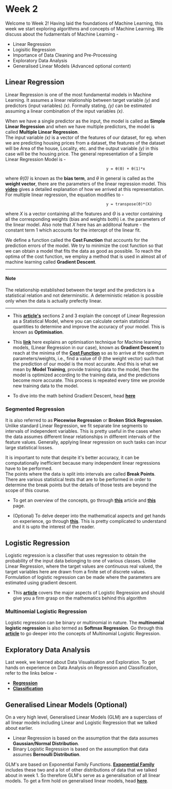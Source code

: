# Week 2

Welcome to Week 2! Having laid the foundations of Machine Learning, this week we start exploring algorithms and concepts of Machine Learning. We discuss about the fudamentals of Machine Learning - 

* Linear Regression
* Logisitic Regression
* Importance of Data Cleaning and Pre-Processing
* Exploratory Data Analysis 
* Generalised Linear Models (Advanced optional content)

## Linear Regression

Linear Regression is one of the most fundamental models in Machine Learning. It assumes a linear relationship between target variable *(y)* and predictors (input variables) *(x)*. Formally stating, *(y)* can be estimated assuming a linear combination of the input variables *(x)*. 

When we have a single predictor as the input, the model is called as **Simple Linear Regression** and when we have multiple predictors, the model is called **Multiple Linear Regression**.  
The input variable *(x)* is a vector of the features of our dataset, for eg. when we are predicting housing prices from a dataset, the features of the dataset will be Area of the house, Locality, etc. and the output variable *(y)* in this case will be the housing price. The general representation of a Simple Linear Regression Model is -
                                                
                                                y = θ(0) + θ(1)*x

where *θ(0)* is known as the **bias term**, and *θ* in general is called as the **weight vector**, there are the parameters of the linear regression model. This **[video](https://www.coursera.org/learn/machine-learning/lecture/db3jS/model-representation)** gives a detailed explanation of how we arrived at this representation. For multiple linear regression, the equation modifies to - 

                                                y = transpose(Θ)*(X) 

where *X* is a vector containing all the features and *Θ* is a vector containing all the corresponding weights (bias and weights both) i.e. the parameters of the linear model. Also note that *X* here has an additonal feature - the constant term 1 which accounts for the intercept of the linear fit.

We define a function called the **Cost Function** that accounts for the prediction errors of the model. We try to minimize the cost function so that we can obtain a model that fits the data as good as possible. To reach the optima of the cost function, we employ a method that is used in almost all of machine learning called **Gradient Descent**.  

---

#### Note

The relationship established between the target and the predictors is a statistical relation and not determinsitic. A deterministic relation is possible only when the data is actually prefectly linear.

---

* This **[article's](http://www.stat.cmu.edu/~cshalizi/mreg/15/lectures/03/lecture-03.pdf)** sections 2 and 3 explain the concept of Linear Regression as a Statistical Model, where you can calculate certain statistical quantities to determine and improve the accuracy of your model. This is known as **Optimisation**.

* This **[link](https://www.coursera.org/learn/machine-learning/lecture/Z9DKX/gradient-descent-for-multiple-variables)** here explains an optimisation technique for Machine learning models, (Linear Regression in our case), known as **Gradient Descent** to reach at the minima of the **[Cost Function](https://www.coursera.org/lecture/machine-learning/cost-function-rkTp3)** so as to arrive at the optimum parameters/weights, i.e., find a value of *Θ* (the weight vector) such that the prediction of our model is the most accurate. And this is what we mean by **Model Training**, provide training data to the model, then the model is optimized according to the training data, and the predictions become more accurate. This process is repeated every time we provide new training data to the model.  

* To dive into the math behind Gradient Descent, head **[here](https://medium.com/@saishruthi.tn/math-behind-gradient-descent-4d66eb96d68d)**


### Segmented Regression

It is also referred to as **Piecewise Regression** or **Broken Stick Regression**. Unlike standard Linear Regression, we fit separate line segments to intervals of independent variables. This is pretty useful in the cases when the data assumes different linear relationships in different intervals of the feature values. Generally, applying linear regression on such tasks can incur large statistical losses.  

It is important to note that despite it's better accuracy, it can be computationally inefficient because many independent linear regressions have to be performed.  
The points where the data is split into intervals are called **Break Points**. There are various statistical tests that are to be performed in order to determine the break points but the details of those tests are beyond the scope of this course.  

* To get an overview of the concepts, go through **[this](https://storybydata.com/datacated-challenge/piecewise-linear-regression/)** article and **[this](https://en.wikipedia.org/wiki/Segmented_regression)** page.  

* (Optional) To delve deeper into the mathematical aspects and get hands on experience, go through **[this](https://www.fs.fed.us/rm/pubs/rmrs_gtr189.pdf)**. This is pretty complicated to understand and it is upto the interest of the reader.  

## Logistic Regression

Logistic regression is a classifier that uses regression to obtain the probability of the input data belonging to one of various classes. Unlike Linear Regression, where the target values are continuous real valued, the target variables here are drawn from a finite set of discrete values. Formulation of logistic regression can be made where the parameters are estimated using gradient descent.  

* This **[article](https://towardsdatascience.com/logistic-regression-detailed-overview-46c4da4303bc)** covers the major aspects of Logistic Regression and should give you a firm grasp on the mathematics behind this algorithm

### Multinomial Logistic Regression

Logistic regression can be binary or multinomial in nature. The **multinomial logistic regression** is also termed as **Softmax Regression**. Go through this **[article](https://stats.idre.ucla.edu/stata/dae/multinomiallogistic-regression/)** to go deeper into the concepts of Multinomial Logistic Regression. 
 
## Exploratory Data Analysis

Last week, we learned about Data Visualisation and Exploration. To get hands on experience on Data Analysis on Regression and Classification, refer to the links below - 
* **[Regression](https://github.com/MicrosoftLearning/Principles-of-Machine-Learning-Python/blob/master/Module2/VisualizingDataForRegression.ipynb)**
* **[Classification](https://github.com/MicrosoftLearning/Principles-of-Machine-Learning-Python/blob/master/Module2/VisualizingDataForClassification.ipynb)**

## Generalised Linear Models (Optional)

On a very high level, Generalised Linear Models (GLM) are a superclass of all linear models including Linear and Logistic Regression that we talked about earlier. 

* Linear Regression is based on the assumption that the data assumes **Gaussian/Normal Distribution**.
* Binary Logistic Regression is based on the assumption that data assumes **Bernoulli Distribution**.

GLM's are based on Exponential Family Functions. **[Exponential Family](https://en.wikipedia.org/wiki/Exponential_family)** includes these two and a lot of other distributions of data that we talked about in week 1. So therefore GLM's serve as a generalisation of all linear models. To get a firm hold on generalised linear models, head **[here](https://towardsdatascience.com/generalized-linear-models-9cbf848bb8ab)**.
